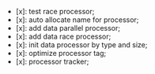 - [x]: test race processor;
- [x]: auto allocate name for processor;
- [x]: add data parallel processor;
- [x]: add data race processor;
- [x]: init data processor by type and size;
- [x]: optimize processor tag;
- [x]: processor tracker;